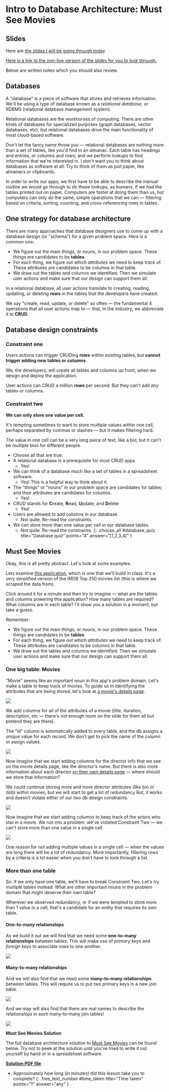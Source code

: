 # Intro to Database Architecture: Must See Movies

## Slides

Here are [the slides I will be going through today](https://firstdraft.slides.com/d/236NZyU/live).

[Here is a link to the non-live version of the slides for you to look through.](https://firstdraft.slides.com/raghubetina/appdev-03-intro-to-database-architecture?token=9RBQRn_H)

Below are written notes which you should also review.

## Databases

A "database" is a piece of software that stores and retrieves information. We'll be using a type of database known as a _relational database_, or RDBMS (relational database management system).

Relational databases are the workhorses of computing. There are other kinds of databases for specialized purposes (graph databases, vector databases, etc); but relational databases drive the main functionality of most cloud-based software.

Don't let the fancy name throw you — relational databases are nothing more than a set of tables, like you'd find in an almanac. Each table has headings and entries, or columns and rows; and we perform lookups to find information that we're interested in. I don't want you to think about databases as software at all. Try to think of them as just paper, like almanacs or clipboards.

In order to write our apps, we first have to be able to describe the manual routine we would go through to do these lookups, as humans, if we had the tables printed out on paper. Computers are faster at doing them than us, but computers can only do the same, simple operations that we can — filtering based on criteria, sorting, counting, and cross-referencing rows in tables.

## One strategy for database architecture

There are many approaches that database designers use to come up with a database design (or "schema") for a given problem space. Here is a common one:

- We figure out the main _things_, or _nouns_, in our problem space. These things are candidates to be **tables**.
- For each thing, we figure out which _attributes_ we need to keep track of. These attributes are candidates to be columns in that table.
- We draw out the tables and columns we identified. Then we simulate user actions and make sure that our design can support them all.

In a relational database, all user actions translate to creating, reading, updating, or deleting **rows** in the tables that the developers have created.

We say "create, read, update, or delete" so often — the fundamental 4 operations that all user actions map to — that, in the industry, we abbreviate it to **CRUD**.

## Database design constraints

### Constraint one

Users actions can trigger CRUDing **rows** within existing tables, but **cannot trigger adding new tables or columns**. 

We, the developers, will create all tables and columns up front, when we design and deploy the application.

User actions can CRUD a million **rows** per second. But they can't add _any_ tables or columns.

### Constraint two

**We can only store one value per cell.**

It's tempting sometimes to want to store multiple values within one cell, perhaps separated by commas or slashes — but it makes filtering hard.

The value in one cell can be a very long piece of text, like a bio; but it can't be _multiple_ bios for different people.

- Choose all that are true:
- A relational database is a prerequisite for most CRUD apps.
  - Yes!
- We can think of a database much like a set of tables in a spreadsheet software.
  - Yes! This is a helpful way to think about it.
- The "things" or "nouns" in our problem space are candidates for tables; and their attributes are candidates for columns.
  - Yes!
- CRUD stands for **C**reate, **R**ead, **U**pdate, and **D**elete
  - Yes!
- Users are allowed to add columns in our database.
  - Not quite. Re-read the constraints.
- We can store more than one value per cell in our database tables. 
  - Not quite. Re-read the constraints.
{: .choose_all #database_quiz title="Database quiz" points="4" answer="[1,2,3,4]" }

## Must See Movies

Okay, this is all pretty abstract. Let's look at some examples.

Lets examine [this application](https://msm.matchthetarget.com/), which is one that we'll build in class. It's a very simplified version of the iMDB Top 250 movies list (this is where we scraped the data from).

Click around it for a minute and then try to imagine — what are the tables and columns powering this application? How many tables are required? What columns are in each table? I'll show you a solution in a moment, but take a guess.

Remember:

- We figure out the main _things_, or _nouns_, in our problem space. These things are candidates to be **tables**.
- For each thing, we figure out which _attributes_ we need to keep track of. These attributes are candidates to be columns in that table.
- We draw out the tables and columns we identified. Then we simulate user actions and make sure that our design can support them all.

### One big table: Movies

"Movie" seems like an important noun in this app's problem domain. Let's make a table to keep track of movies. To guide us in identifying the attributes that are being stored, let's look at [a movie's details page](https://msm.matchthetarget.com/movies/24).

![](assets/movies-table-1.png)

We add columns for all of the attributes of a movie (title, duration, description, etc — there's not enough room on the slide for them all but pretend they are there).

The "id" column is automatically added to every table, and the db assigns a unique value for each record. We don't get to pick the name of the column or assign values.

![](assets/movies-table-2.png)

Now imagine that we start adding columns for the director info that we see on the movie details page, like the director's name. But there is also more information about each director [on their own details page](https://msm.matchthetarget.com/directors/2662) — where should we store that information?

We could continue storing more and more director attributes (like bio or dob) within movies, but we will start to get a lot of redundancy But, it works and doesn't violate either of our two db design constraints.

![](assets/movies-table-3.png)

Now imagine that we start adding columns to keep track of the actors who star in a movie. We run into a problem: we've violated Constraint Two — we can't store more than one value in a single cell.

![](assets/movies-table-4.png)

One reason for not adding multiple values in a single cell — when the values are long there will be a lot of redundancy. More importantly, filtering rows by a criteria is a lot easier when you don't have to look through a list.

### More than one table

So: if we only have one table, we'll have to break Constraint Two. Let's try multiple tables instead. What are other important nouns in the problem domain that might deserve their own table?

Wherever we observed redundancy, or if we were tempted to store more than 1 value in a cell, that's a candidate for an entity that requires its own table.

#### One-to-many relationships

As we build it out we will find that we need some **one-to-many relationships** between tables. This will make use of _primary keys_ and _foreign keys_ to associate rows to one another.

![](assets/one-to-many-1.png)

#### Many-to-many relationships

And we will also find that we need some **many-to-many relationships** between tables. This will require us to put two primary keys in a new _join table_.

![](assets/many-to-many-1.png)

And we may will also find that there are real names to describe the relationships in such many-to-many join tables!

![](assets/many-to-many-2.png)

<div class="alert alert-info">

**Must See Movies Solution**

The full database architecture solution to [Must See Movies](https://msm.matchthetarget.com/) can be found below. Try not to peek at the solution until you've tried to write it out yourself by hand or in a spreadsheet software.

[**Solution PDF file**](https://res.cloudinary.com/dmxgp9oq2/image/upload/v1711038623/appdev-lessons/intro-to-database-architecture/main/Must%20See%20Movies%20database%20architecture%20solution.pdf)
</div>

- Approximately how long (in minutes) did this lesson take you to complete?
{: .free_text_number #time_taken title="Time taken" points="1" answer="any" }
